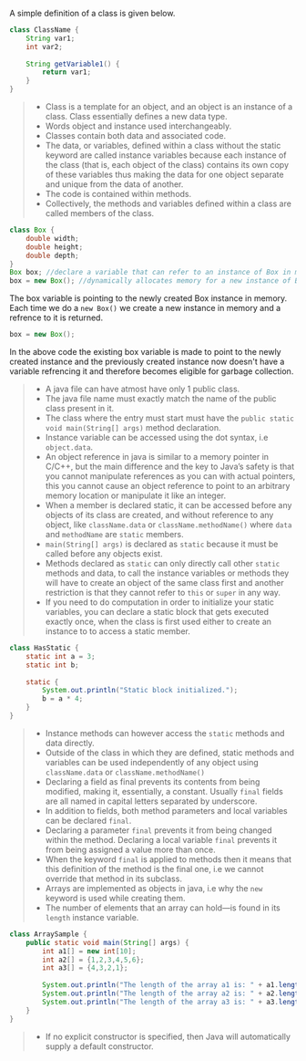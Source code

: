 A simple definition of a class is given below.
```java
class ClassName {
    String var1;
    int var2;
    
    String getVariable1() {
        return var1;
    }
}
```
> - Class is a template for an object, and an object is an instance of a class. Class essentially defines a new data type.
> - Words object and instance used interchangeably.
> - Classes contain both data and associated code.
> - The data, or variables, defined within a class without the static keyword are called instance variables because each instance of the class (that is, each object of the class) contains its own copy of these variables thus making the data for one object separate and unique from the data of another.
> - The code is contained within methods.
> - Collectively, the methods and variables defined within a class are called members of the class.

```java
class Box {
    double width;
    double height;
    double depth;
}
Box box; //declare a variable that can refer to an instance of Box in memory
box = new Box(); //dynamically allocates memory for a new instance of Box and return the reference
```
The box variable is pointing to the newly created Box instance in memory. Each time we do a `new Box()` we create a new instance in memory and a refrence to it is returned.
```java
box = new Box();
```
In the above code the existing box variable is made to point to the newly created instance and the previously created instance now doesn't have a variable refrencing it and therefore becomes eligible for garbage collection.
> - A java file can have atmost have only 1 public class.
> - The java file name must exactly match the name of the public class present in it.
> - The class where the entry must start must have the `public static void main(String[] args)` method declaration.
> - Instance variable can be accessed using the dot syntax, i.e `object.data`.
> - An object reference in java is similar to a memory pointer in C/C++, but the main difference and the key to Java’s safety is that you cannot manipulate references as you can with actual pointers, this you cannot cause an object reference to point to an arbitrary memory location or manipulate it like an integer.
> - When a member is declared static, it can be accessed before any objects of its class are created, and without reference to any object, like `className.data` or `className.methodName()` where `data` and `methodName` are `static` members.
> - `main(String[] args)` is declared as `static` because it must be called before any objects exist.
> - Methods declared as `static` can only directly call other `static` methods and data, to call the instance variables or methods they will have to create an object of the same  class first and another restriction is that they cannot refer to `this` or `super` in any way.
> - If you need to do computation in order to initialize your static variables, you can declare a static block that gets executed exactly once, when the class is first used either to create an instance to to access a static member.

```java
class HasStatic {
    static int a = 3;
    static int b;
    
    static {
        System.out.println("Static block initialized.");
        b = a * 4;
    }
}
```
> - Instance methods can however access the `static` methods and data directly.
> - Outside of the class in which they are defined, static methods and variables can be used independently of any object using `className.data` or `className.methodName()`
> - Declaring a field as final prevents its contents from being modified, making it, essentially, a constant. Usually `final` fields are all named in capital letters separated by underscore.
> - In addition to fields, both method parameters and local variables can be declared `final`.
> - Declaring a parameter `final` prevents it from being changed within the method. Declaring a local variable `final` prevents it from being assigned a value more than once.
> - When the keyword `final` is applied to methods then it means that this definition of the method is the final one, i.e we cannot override that method in its subclass.
> - Arrays are implemented as objects in java, i.e why the `new` keyword is used while creating them.
> - The number of elements that an array can hold—is found in its `length` instance variable.

```java
class ArraySample {
    public static void main(String[] args) {
        int a1[] = new int[10];
        int a2[] = {1,2,3,4,5,6};
        int a3[] = {4,3,2,1};
        
        System.out.println("The length of the array a1 is: " + a1.length);
        System.out.println("The length of the array a2 is: " + a2.length);
        System.out.println("The length of the array a3 is: " + a3.length);
    }
}
```
> - If no explicit constructor is specified, then Java will automatically supply a default constructor.